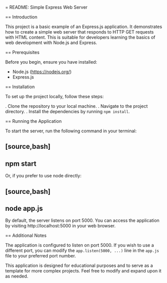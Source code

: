 = README: Simple Express Web Server

== Introduction

This project is a basic example of an Express.js application. It demonstrates how to create a simple web server that responds to HTTP GET requests with HTML content. This is suitable for developers learning the basics of web development with Node.js and Express.

== Prerequisites

Before you begin, ensure you have installed:

* Node.js (https://nodejs.org/)
* Express.js

== Installation

To set up the project locally, follow these steps:

. Clone the repository to your local machine.
. Navigate to the project directory.
. Install the dependencies by running `npm install`.

== Running the Application

To start the server, run the following command in your terminal:

[source,bash]
----
npm start
----

Or, if you prefer to use node directly:

[source,bash]
----
node app.js
----

By default, the server listens on port 5000. You can access the application by visiting http://localhost:5000 in your web browser.

== Additional Notes

The application is configured to listen on port 5000. If you wish to use a different port, you can modify the `app.listen(5000, ...)` line in the `app.js` file to your preferred port number.

This application is designed for educational purposes and to serve as a template for more complex projects. Feel free to modify and expand upon it as needed.
